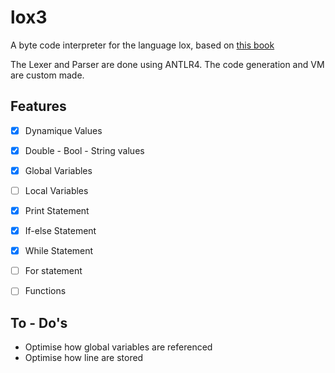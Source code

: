 # lox3

A byte code interpreter for the language lox, based on [this book](https://craftinginterpreters.com/)

The Lexer and Parser are done using ANTLR4.
The code generation and VM are custom made.

## Features

- [x] Dynamique Values
- [x] Double - Bool - String values
- [x] Global Variables
- [ ] Local Variables
- [x] Print Statement
- [x] If-else Statement
- [x] While Statement
- [ ] For statement
- [ ] Functions


## To - Do's
- Optimise how global variables are referenced
- Optimise how line are stored

